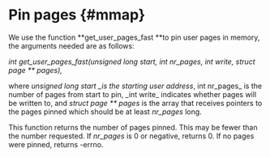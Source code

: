 # Pin pages {#mmap}

We use the function **get\_user\_pages\_fast **to pin user pages in memory, the arguments needed are as follows:

_int get\_user\_pages\_fast\(unsigned long start, int nr\_pages, int write, struct page \*\* pages\),_

where _unsigned long start \_is_ _the starting user address_, int nr\_pages_ is the number of pages from start to pin, \_int write_ indicates whether pages will be written to, and _struct page \*\* pages_ is the array that receives pointers to the pages pinned which should be at least _nr\_pages_ long.

This function returns the number of pages pinned. This may be fewer than the number requested. If _nr\_pages_ is 0 or negative, returns 0. If no pages were pinned, returns -errno.

